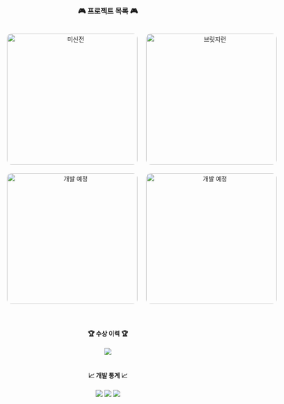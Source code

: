 <h3 align="center">🎮 프로젝트 목록 🎮</h3>
<div align="center" style="display: grid; grid-template-columns: repeat(2, 300px); gap: 20px; margin: 0 auto; padding: 20px;">
 <!-- 미신전 -->
<a href="https://github.com/genwo123/Y2S3_MISINJEON_CPP">
  <img src="./images/미신전.png" alt="미신전" style="width: 300px; border-radius: 10px;"/>
 </a>

 <!-- 브릿지런 -->
 <a href="#">
   <img src="https://github.com/user-attachments/assets/3fc96b82-ac83-4839-87fb-17a3ca993f4f" alt="브릿지런" style="width: 300px; border-radius: 10px;"/>
 </a>

 <!-- 개발 예정 1 -->
 <a href="#">
   <img src="https://github.com/user-attachments/assets/3fc96b82-ac83-4839-87fb-17a3ca993f4f" alt="개발 예정" style="width: 300px; border-radius: 10px;"/>
 </a>

 <!-- 개발 예정 2 -->
 <a href="#">
   <img src="https://github.com/user-attachments/assets/3fc96b82-ac83-4839-87fb-17a3ca993f4f" alt="개발 예정" style="width: 300px; border-radius: 10px;"/>
 </a>
</div>

<div align="center">
 <br>

 <h4>🏆 수상 이력 🏆</h4>
 <img src="https://img.shields.io/badge/2024_게임제작_공모전-참가_예정-blue?style=for-the-badge" />
</div>

<div align="center">
 <br>
 <h4>📈 개발 통계 📈</h4>
 <img src="https://img.shields.io/badge/Total_Projects-2-blue?style=for-the-badge" />
 <img src="https://img.shields.io/badge/Bugs_Fixed-Wait+-green?style=for-the-badge" />
 <img src="https://img.shields.io/badge/Git_Commits-Wait+-orange?style=for-the-badge" />
</div>
